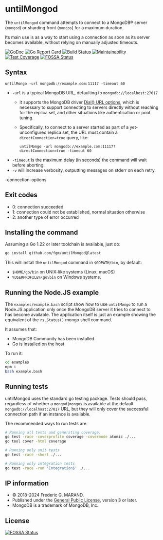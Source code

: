 # untilMongod

The `untilMongod` command attempts to connect to a MongoDB® server (`mongod`) or 
sharding front (`mongos`) for a maximum duration.

Its main use is as a way to start using a connection as soon as its server 
becomes available, without relying on manually adjusted timeouts.

[![GoDoc](https://godoc.org/github.com/fgm/untilMongod?status.svg)](https://godoc.org/github.com/fgm/untilMongod)
[![Go Report Card](https://goreportcard.com/badge/github.com/fgm/untilMongod)](https://goreportcard.com/report/github.com/fgm/untilMongod)
[![Build Status](https://app.travis-ci.com/fgm/untilMongod.svg?branch=main)](https://app.travis-ci.com/fgm/untilMongod)
[![Maintainability](https://api.codeclimate.com/v1/badges/84de4f16f20af011cee0/maintainability)](https://codeclimate.com/github/fgm/untilMongod/maintainability)
[![Test Coverage](https://api.codeclimate.com/v1/badges/84de4f16f20af011cee0/test_coverage)](https://codeclimate.com/github/fgm/untilMongod/test_coverage)
[![FOSSA Status](https://app.fossa.com/api/projects/git%2Bgithub.com%2Ffgm%2FuntilMongod.svg?type=small)](https://app.fossa.com/projects/git%2Bgithub.com%2Ffgm%2FuntilMongod?ref=badge_small)

## Syntax

    untilMongo -url mongodb://example.com:11117 -timeout 60
    
* `-url` is a typical MongoDB URL, defaulting to `mongodb://localhost:27017`
  * It supports the MongoDB driver [Dial() URL options], which is necessary to support connecting to servers 
    directly without
    reaching for the replica set, and other situations like authentication or pool tuning. 
   * Specifically, to connect to a server started as part of a yet-unconfigured replica set, the URL must contain a
     `directConnection=true` query, like:
        
         untilMongo -url mongodb://example.com:11117?directConnection=true -timeout 60
* `-timeout` is the maximum delay (in seconds) the command will wait before aborting.
* `-v` will increase verbosity, outputting messages on stderr on each retry.

[Dial() URL options]: https://www.mongodb.com/docs/drivers/go/current/fundamentals/connection/#std-label-golang
-connection-options


## Exit codes

* 0: connection succeeded
* 1: connection could not be established, normal situation otherwise
* 2: another type of error occurred


## Installing the command

Assuming a Go 1.22 or later toolchain is available, just do:

```bash
go install github.com/fgm/untilMongod@latest
```

This will install the `untilMongod` command in `$GOPATH/bin`, by default:

* `$HOME/go/bin` on UNIX-like systems (Linux, macOS) 
* `%USERPROFILE%\go\bin` on Windows systems.


## Running the Node.JS example

The `examples/example.bash` script show how to use `untilMongo` to run a Node.JS 
application only once the MongoDB server it tries to connect to has become 
available. The application itself is just an example showing the equivalent of
the `rs.Status()` mongo shell command.

It assumes that:

- MongoDB Community has been installed
- Go is installed on the host

To run it:

```bash
cd examples
npm i
bash example.bash
``` 


## Running tests

untilMongod uses the standard go testing package. 
Tests should pass, regardless of whether a `mongod|mongos` is available at the default `mongodb://localhost:27017` URL, 
but they will only cover the successful connection path if an instance is available.

The recommended ways to run tests are:

```bash
# Running all tests and generating coverage.
go test -race -coverprofile coverage -covermode atomic ./...
go tool cover -html coverage

# Running only unit tests
go test -race -short ./...

# Running only integration tests
go test -race -run 'Integration$' ./...
```


## IP information

* © 2018-2024 Frederic G. MARAND.
* Published under the [General Public License](LICENSE), version 3 or later.
* MongoDB is a trademark of MongoDB, Inc.


## License
[![FOSSA Status](https://app.fossa.io/api/projects/git%2Bgithub.com%2Ffgm%2FuntilMongod.svg?type=large)](https://app.fossa.io/projects/git%2Bgithub.com%2Ffgm%2FuntilMongod?ref=badge_large)